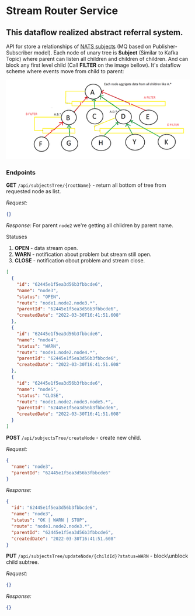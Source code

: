 # Stream Router Service

## This dataflow realized abstract referral system.

API for store a relationships of [NATS subjects] (MQ based on Publisher-Subscriber model).
Each node of unary tree is **Subject** (Similar to Kafka Topic) where parent can listen all children and children of children.
And can block any first level child (Call **FILTER** on the image bellow).
It's dataflow scheme where events move from child to parent:

<img src="proof_of_concept.png" width="800" alt="Data spread"/>


### Endpoints

**GET** ``/api/subjectsTree/{rootName}`` - return all bottom of tree from requested node as list.

_Request:_
```json
{}
```

_Response:_ For parent ``node2`` we're getting all children by parent name.

Statuses

1. **OPEN** - data stream open.
2. **WARN** - notification about problem but stream still open.
3. **CLOSE** - notification obout problem and stream close.

```json
[
  {
    "id": "62445e1f5ea3d56b3fbbcde6",
    "name": "node3",
    "status": "OPEN",
    "route": "node1.node2.node3.*",
    "parentId": "62445e1f5ea3d56b3fbbcde6",
    "createdDate": "2022-03-30T16:41:51.608"
  },
  {
    "id": "62445e1f5ea3d56b3fbbcde6",
    "name": "node4",
    "status": "WARN",
    "route": "node1.node2.node4.*",
    "parentId": "62445e1f5ea3d56b3fbbcde6",
    "createdDate": "2022-03-30T16:41:51.608"
  },
  {
    "id": "62445e1f5ea3d56b3fbbcde6",
    "name": "node5",
    "status": "CLOSE",
    "route": "node1.node2.node3.node5.*",
    "parentId": "62445e1f5ea3d56b3fbbcde6",
    "createdDate": "2022-03-30T16:41:51.608"
  }
]
```

**POST** ``/api/subjectsTree/createNode`` - create new child.

_Request:_
```json
{
  "name": "node3",
  "parentId": "62445e1f5ea3d56b3fbbcde6"
}
```

_Response:_
```json
{
  "id": "62445e1f5ea3d56b3fbbcde6",
  "name": "node3",
  "status": "OK | WARN | STOP",
  "route": "node1.node2.node3.*",
  "parentId": "62445e1f5ea3d56b3fbbcde6",
  "createdDate": "2022-03-30T16:41:51.608"
}
```

**PUT** ``/api/subjectsTree/updateNode/{childId}?status=WARN`` - block\unblock child subtree.

_Request:_
```json
{}
```
_Response:_
```json
{}
```


[NATS subjects]:https://docs.nats.io/nats-concepts/subjects